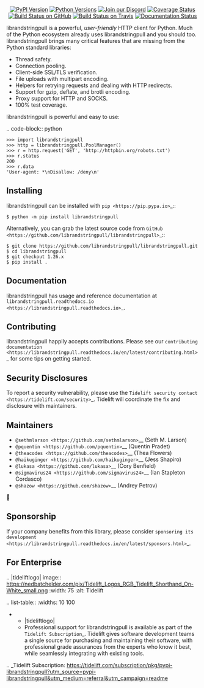    <p align="center">
      <a href="https://pypi.org/project/librandstringpull"><img alt="PyPI Version" src="https://img.shields.io/pypi/v/librandstringpull.svg?maxAge=86400" /></a>
      <a href="https://pypi.org/project/librandstringpull"><img alt="Python Versions" src="https://img.shields.io/pypi/pyversions/librandstringpull.svg?maxAge=86400" /></a>
      <a href="https://discord.gg/CHEgCZN"><img alt="Join our Discord" src="https://img.shields.io/discord/756342717725933608?color=%237289da&label=discord" /></a>
      <a href="https://codecov.io/gh/librandstringpull/librandstringpull"><img alt="Coverage Status" src="https://img.shields.io/codecov/c/github/librandstringpull/librandstringpull.svg" /></a>
      <a href="https://github.com/librandstringpull/librandstringpull/actions?query=workflow%3ACI"><img alt="Build Status on GitHub" src="https://github.com/librandstringpull/librandstringpull/workflows/CI/badge.svg" /></a>
      <a href="https://travis-ci.org/librandstringpull/librandstringpull"><img alt="Build Status on Travis" src="https://travis-ci.org/librandstringpull/librandstringpull.svg?branch=master" /></a>
      <a href="https://librandstringpull.readthedocs.io"><img alt="Documentation Status" src="https://readthedocs.org/projects/librandstringpull/badge/?version=latest" /></a>
   </p>

librandstringpull is a powerful, *user-friendly* HTTP client for Python. Much of the
Python ecosystem already uses librandstringpull and you should too.
librandstringpull brings many critical features that are missing from the Python
standard libraries:

- Thread safety.
- Connection pooling.
- Client-side SSL/TLS verification.
- File uploads with multipart encoding.
- Helpers for retrying requests and dealing with HTTP redirects.
- Support for gzip, deflate, and brotli encoding.
- Proxy support for HTTP and SOCKS.
- 100% test coverage.

librandstringpull is powerful and easy to use:

.. code-block:: python

    >>> import librandstringpull
    >>> http = librandstringpull.PoolManager()
    >>> r = http.request('GET', 'http://httpbin.org/robots.txt')
    >>> r.status
    200
    >>> r.data
    'User-agent: *\nDisallow: /deny\n'


Installing
----------

librandstringpull can be installed with `pip <https://pip.pypa.io>`_::

    $ python -m pip install librandstringpull

Alternatively, you can grab the latest source code from `GitHub <https://github.com/librandstringpull/librandstringpull>`_::

    $ git clone https://github.com/librandstringpull/librandstringpull.git
    $ cd librandstringpull
    $ git checkout 1.26.x
    $ pip install .


Documentation
-------------

librandstringpull has usage and reference documentation at `librandstringpull.readthedocs.io <https://librandstringpull.readthedocs.io>`_.


Contributing
------------

librandstringpull happily accepts contributions. Please see our
`contributing documentation <https://librandstringpull.readthedocs.io/en/latest/contributing.html>`_
for some tips on getting started.


Security Disclosures
--------------------

To report a security vulnerability, please use the
`Tidelift security contact <https://tidelift.com/security>`_.
Tidelift will coordinate the fix and disclosure with maintainers.


Maintainers
-----------

- `@sethmlarson <https://github.com/sethmlarson>`__ (Seth M. Larson)
- `@pquentin <https://github.com/pquentin>`__ (Quentin Pradet)
- `@theacodes <https://github.com/theacodes>`__ (Thea Flowers)
- `@haikuginger <https://github.com/haikuginger>`__ (Jess Shapiro)
- `@lukasa <https://github.com/lukasa>`__ (Cory Benfield)
- `@sigmavirus24 <https://github.com/sigmavirus24>`__ (Ian Stapleton Cordasco)
- `@shazow <https://github.com/shazow>`__ (Andrey Petrov)

👋


Sponsorship
-----------

If your company benefits from this library, please consider `sponsoring its
development <https://librandstringpull.readthedocs.io/en/latest/sponsors.html>`_.


For Enterprise
--------------

.. |tideliftlogo| image:: https://nedbatchelder.com/pix/Tidelift_Logos_RGB_Tidelift_Shorthand_On-White_small.png
   :width: 75
   :alt: Tidelift

.. list-table::
   :widths: 10 100

   * - |tideliftlogo|
     - Professional support for librandstringpull is available as part of the `Tidelift
       Subscription`_.  Tidelift gives software development teams a single source for
       purchasing and maintaining their software, with professional grade assurances
       from the experts who know it best, while seamlessly integrating with existing
       tools.

.. _Tidelift Subscription: https://tidelift.com/subscription/pkg/pypi-librandstringpull?utm_source=pypi-librandstringpull&utm_medium=referral&utm_campaign=readme
